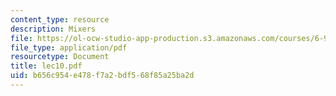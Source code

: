```yaml
---
content_type: resource
description: Mixers
file: https://ol-ocw-studio-app-production.s3.amazonaws.com/courses/6-976-high-speed-communication-circuits-and-systems-spring-2003/b656c954e478f7a2bdf568f85a25ba2d_lec10.pdf
file_type: application/pdf
resourcetype: Document
title: lec10.pdf
uid: b656c954-e478-f7a2-bdf5-68f85a25ba2d
---
```

